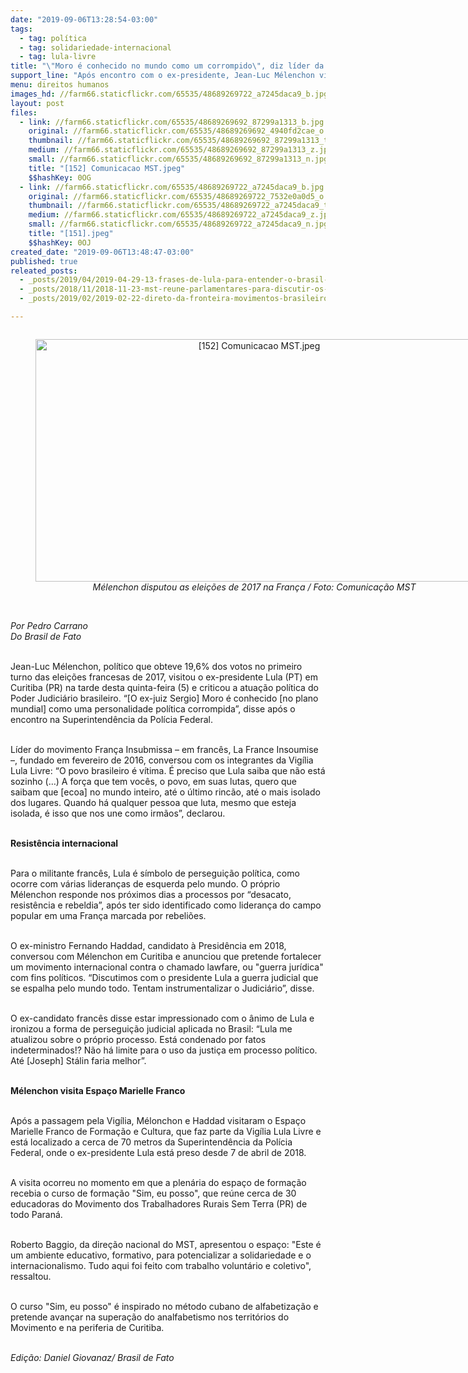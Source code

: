 ```yaml
---
date: "2019-09-06T13:28:54-03:00"
tags:
  - tag: política
  - tag: solidariedade-internacional
  - tag: lula-livre
title: "\"Moro é conhecido no mundo como um corrompido\", diz líder da esquerda francesa"
support_line: "Após encontro com o ex-presidente, Jean-Luc Mélenchon visitou a Vigília Lula Livre e criticou atuação do Judiciário"
menu: direitos humanos
images_hd: //farm66.staticflickr.com/65535/48689269722_a7245daca9_b.jpg
layout: post
files:
  - link: //farm66.staticflickr.com/65535/48689269692_87299a1313_b.jpg
    original: //farm66.staticflickr.com/65535/48689269692_4940fd2cae_o.jpg
    thumbnail: //farm66.staticflickr.com/65535/48689269692_87299a1313_t.jpg
    medium: //farm66.staticflickr.com/65535/48689269692_87299a1313_z.jpg
    small: //farm66.staticflickr.com/65535/48689269692_87299a1313_n.jpg
    title: "[152] Comunicacao MST.jpeg"
    $$hashKey: 0OG
  - link: //farm66.staticflickr.com/65535/48689269722_a7245daca9_b.jpg
    original: //farm66.staticflickr.com/65535/48689269722_7532e0a0d5_o.jpg
    thumbnail: //farm66.staticflickr.com/65535/48689269722_a7245daca9_t.jpg
    medium: //farm66.staticflickr.com/65535/48689269722_a7245daca9_z.jpg
    small: //farm66.staticflickr.com/65535/48689269722_a7245daca9_n.jpg
    title: "[151].jpeg"
    $$hashKey: 0OJ
created_date: "2019-09-06T13:48:47-03:00"
published: true
releated_posts:
  - _posts/2019/04/2019-04-29-13-frases-de-lula-para-entender-o-brasil-nos-dias-de-hoje.md
  - _posts/2018/11/2018-11-23-mst-reune-parlamentares-para-discutir-os-desafios-politicos-e-sociais-do-proximo-periodo.md
  - _posts/2019/02/2019-02-22-direto-da-fronteira-movimentos-brasileiros-lancam-manifesto-pela-paz-na-venezuela.md

---
```

<div style="text-align:center">
<figure class="image" style="display:inline-block"><img alt="[152] Comunicacao MST.jpeg" height="388" src="//farm66.staticflickr.com/65535/48689269692_87299a1313_b.jpg" width="700" />
<figcaption><em>M&eacute;lenchon disputou as elei&ccedil;&otilde;es de 2017 na Fran&ccedil;a / Foto: Comunica&ccedil;&atilde;o MST</em></figcaption>
</figure>
</div>

<p><br />
<em>Por Pedro Carrano<br />
Do&nbsp;Brasil de Fato</em><br />
&nbsp;</p>

<p>Jean-Luc M&eacute;lenchon, pol&iacute;tico que obteve 19,6% dos votos no primeiro turno das elei&ccedil;&otilde;es francesas de 2017, visitou o ex-presidente Lula (PT) em Curitiba (PR) na tarde desta quinta-feira (5) e criticou a atua&ccedil;&atilde;o pol&iacute;tica do Poder Judici&aacute;rio brasileiro. &ldquo;[O ex-juiz Sergio] Moro &eacute; conhecido [no plano mundial] como uma personalidade pol&iacute;tica corrompida&rdquo;, disse ap&oacute;s o encontro na Superintend&ecirc;ncia da Pol&iacute;cia Federal.</p>

<p><br />
L&iacute;der do movimento Fran&ccedil;a Insubmissa &ndash; em franc&ecirc;s, La France Insoumise &ndash;, fundado em fevereiro de 2016, conversou com os integrantes da Vig&iacute;lia Lula Livre: &ldquo;O povo brasileiro &eacute; v&iacute;tima. &Eacute; preciso que Lula saiba que n&atilde;o est&aacute; sozinho (&hellip;) A for&ccedil;a que tem voc&ecirc;s, o povo, em suas lutas, quero que saibam que [ecoa] no mundo inteiro, at&eacute; o &uacute;ltimo rinc&atilde;o, at&eacute; o mais isolado dos lugares. Quando h&aacute; qualquer pessoa que luta, mesmo que esteja isolada, &eacute; isso que nos une como irm&atilde;os&rdquo;, declarou.</p>

<p><br />
<strong>Resist&ecirc;ncia internacional</strong></p>

<p><br />
Para o militante franc&ecirc;s, Lula &eacute; s&iacute;mbolo de persegui&ccedil;&atilde;o pol&iacute;tica, como ocorre com v&aacute;rias lideran&ccedil;as de esquerda pelo mundo. O pr&oacute;prio M&eacute;lenchon responde nos pr&oacute;ximos dias a processos por &ldquo;desacato, resist&ecirc;ncia e rebeldia&rdquo;, ap&oacute;s ter sido identificado como lideran&ccedil;a do campo popular em uma Fran&ccedil;a marcada por rebeli&otilde;es.</p>

<p><br />
O ex-ministro Fernando Haddad, candidato &agrave; Presid&ecirc;ncia em 2018, conversou com M&eacute;lenchon em Curitiba e anunciou que pretende fortalecer um movimento internacional contra o chamado lawfare, ou &quot;guerra jur&iacute;dica&quot; com fins pol&iacute;ticos. &ldquo;Discutimos com o presidente Lula a guerra judicial que se espalha pelo mundo todo. Tentam instrumentalizar o Judici&aacute;rio&rdquo;, disse.</p>

<p><br />
O ex-candidato franc&ecirc;s disse estar impressionado com o &acirc;nimo de Lula e ironizou a forma de persegui&ccedil;&atilde;o judicial aplicada no Brasil: &ldquo;Lula me atualizou sobre o pr&oacute;prio processo. Est&aacute; condenado por fatos indeterminados!? N&atilde;o h&aacute; limite para o uso da justi&ccedil;a em processo pol&iacute;tico. At&eacute; [Joseph] St&aacute;lin faria melhor&rdquo;.</p>

<p><br />
<strong>M&eacute;lenchon visita Espa&ccedil;o Marielle Franco</strong></p>

<p><br />
Ap&oacute;s a passagem pela Vig&iacute;lia, M&eacute;lonchon e Haddad visitaram o Espa&ccedil;o Marielle Franco de Forma&ccedil;&atilde;o e Cultura, que faz parte da Vig&iacute;lia Lula Livre e est&aacute; localizado a cerca de 70 metros da Superintend&ecirc;ncia da Pol&iacute;cia Federal, onde o ex-presidente Lula est&aacute; preso desde 7 de abril de 2018.</p>

<p><br />
A visita ocorreu no momento em que a plen&aacute;ria do espa&ccedil;o de forma&ccedil;&atilde;o recebia o curso de forma&ccedil;&atilde;o &quot;Sim, eu posso&quot;, que re&uacute;ne cerca de 30 educadoras do Movimento dos Trabalhadores Rurais Sem Terra (PR) de todo Paran&aacute;.</p>

<p><br />
Roberto Baggio, da dire&ccedil;&atilde;o nacional do MST, apresentou o espa&ccedil;o: &quot;Este &eacute; um ambiente educativo, formativo, para potencializar a solidariedade e o internacionalismo. Tudo aqui foi feito com trabalho volunt&aacute;rio e coletivo&quot;, ressaltou.</p>

<p><br />
O curso &quot;Sim, eu posso&quot; &eacute; inspirado no m&eacute;todo cubano de alfabetiza&ccedil;&atilde;o e pretende avan&ccedil;ar na supera&ccedil;&atilde;o do analfabetismo nos territ&oacute;rios do Movimento e na periferia de Curitiba.</p>

<p><br />
<em>Edi&ccedil;&atilde;o: Daniel Giovanaz/ Brasil de Fato</em></p>
